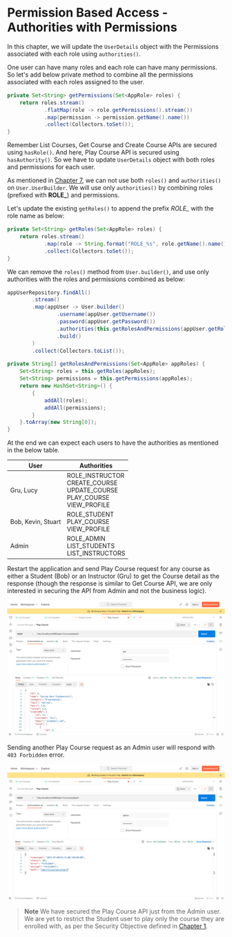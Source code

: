 
# Permission Based Access - Authorities with Permissions

In this chapter, we will update the `UserDetails` object with the Permissions associated with each role using `authorities()`.

One user can have many roles and each role can have many permissions. So let's add below private method to combine all the permissions associated with each roles assigned to the user.

```java
private Set<String> getPermissions(Set<AppRole> roles) {  
    return roles.stream()  
            .flatMap(role -> role.getPermissions().stream())  
            .map(permission -> permission.getName().name())  
            .collect(Collectors.toSet());  
}
```

Remember List Courses, Get Course and Create Course APIs are secured using `hasRole()`. And here, Play Course API is secured using `hasAuthority()`. So we have to update `UserDetails` object with both roles and permissions for each user.

As mentioned in [Chapter 7](https://github.com/SankaranarayananMurugan/spring-security-guide/tree/main/07.%20Role%20Based%20Authorization), we can not use both `roles()` and `authorities()` on `User.UserBuilder`. We will use only `authorities()` by combining roles (prefixed with **ROLE_**) and permissions.

Let's update the existing `getRoles()` to append the prefix *ROLE_* with the role name as below:

```java
private Set<String> getRoles(Set<AppRole> roles) {  
    return roles.stream()  
            .map(role -> String.format("ROLE_%s", role.getName().name()))  
            .collect(Collectors.toSet());  
}
```

We can remove the `roles()` method from `User.builder()`, and use only authorities with the roles and permissions combined as below:

```java
appUserRepository.findAll()  
        .stream()  
        .map(appUser -> User.builder()  
                .username(appUser.getUsername())  
                .password(appUser.getPassword())  
                .authorities(this.getRolesAndPermissions(appUser.getRoles()))  
                .build()  
        )  
        .collect(Collectors.toList());
```

```java
private String[] getRolesAndPermissions(Set<AppRole> appRoles) {  
    Set<String> roles = this.getRoles(appRoles);  
    Set<String> permissions = this.getPermissions(appRoles);  
    return new HashSet<String>() {  
        {  
            addAll(roles);  
            addAll(permissions);  
        }  
    }.toArray(new String[0]);  
}
```

At the end we can expect each users to have the authorities as mentioned in the below table.

| User | Authorities |
|--|--|
| Gru, Lucy | ROLE_INSTRUCTOR <br/> CREATE_COURSE <br/> UPDATE_COURSE <br/> PLAY_COURSE <br/> VIEW_PROFILE |
| Bob, Kevin, Stuart | ROLE_STUDENT <br/> PLAY_COURSE <br/> VIEW_PROFILE |
| Admin | ROLE_ADMIN <br/> LIST_STUDENTS <br/> LIST_INSTRUCTORS |

Restart the application and send Play Course request for any course as either a Student (Bob) or an Instructor (Gru) to get the Course detail as the response (though the response is similar to Get Course API, we are only interested in securing the API from Admin and not the business logic).

![Play course - Success Response - Bob](./assets/play_course_200_gru.png)

Sending another Play Course request as an Admin user will respond with `403 Forbidden` error.

![Play course - Success Response - Bob](./assets/play_course_403_admin.png)

> **Note**
> We have secured the Play Course API just from the Admin user. We are yet to restrict the Student user to play only the course they are enrolled with, as per the Security Objective defined in [Chapter 1](https://github.com/SankaranarayananMurugan/spring-security-guide/tree/main/01.%20Introduction).